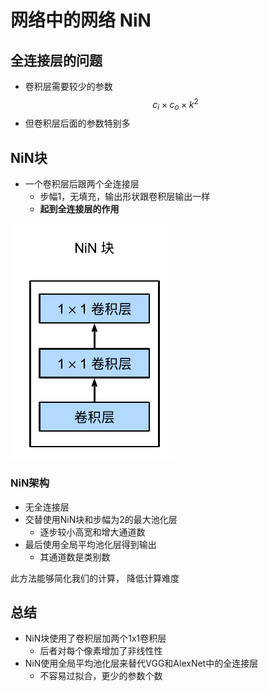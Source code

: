 # 网络中的网络 NiN

## 全连接层的问题
- 卷积层需要较少的参数
  $$
    c_i \times c_o \times k^2
  $$
- 但卷积层后面的参数特别多

## NiN块
- 一个卷积层后跟两个全连接层
  - 步幅1，无填充，输出形状跟卷积层输出一样
  - **起到全连接层的作用**

![图 1](assest/%E7%BD%91%E7%BB%9C%E4%B8%AD%E7%9A%84%E7%BD%91%E7%BB%9C/IMG_20220908-122322642.png)  

### NiN架构
- 无全连接层
- 交替使用NiN块和步幅为2的最大池化层
  - 逐步较小高宽和增大通道数
- 最后使用全局平均池化层得到输出
  - 其通道数是类别数

此方法能够简化我们的计算， 降低计算难度

## 总结
- NiN块使用了卷积层加两个1x1卷积层
  - 后者对每个像素增加了非线性性
- NiN使用全局平均池化层来替代VGG和AlexNet中的全连接层
  - 不容易过拟合，更少的参数个数

